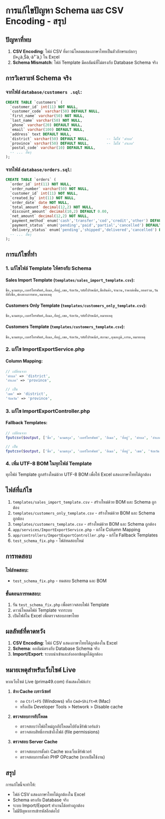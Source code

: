 # การแก้ไขปัญหา Schema และ CSV Encoding - สรุป

## ปัญหาที่พบ
1. **CSV Encoding**: ไฟล์ CSV ที่ดาวน์โหลดแสดงภาษาไทยเป็นตัวอักษรแปลกๆ (ï»¿à¸Šà¸·à¹ˆà¸­) ใน Excel
2. **Schema Mismatch**: ไฟล์ Template มีคอลัมน์ที่ไม่ตรงกับ Database Schema จริง

## การวิเคราะห์ Schema จริง

### จากไฟล์ `database/customers .sql`:
```sql
CREATE TABLE `customers` (
  `customer_id` int(11) NOT NULL,
  `customer_code` varchar(50) DEFAULT NULL,
  `first_name` varchar(50) NOT NULL,
  `last_name` varchar(50) NOT NULL,
  `phone` varchar(20) DEFAULT NULL,
  `email` varchar(100) DEFAULT NULL,
  `address` text DEFAULT NULL,
  `district` varchar(50) DEFAULT NULL,        -- ไม่ใช่ 'ตำบล'
  `province` varchar(50) DEFAULT NULL,        -- ไม่ใช่ 'อำเภอ'
  `postal_code` varchar(10) DEFAULT NULL,
  -- ... อื่นๆ
);
```

### จากไฟล์ `database/orders.sql`:
```sql
CREATE TABLE `orders` (
  `order_id` int(11) NOT NULL,
  `order_number` varchar(50) NOT NULL,
  `customer_id` int(11) NOT NULL,
  `created_by` int(11) NOT NULL,
  `order_date` date NOT NULL,
  `total_amount` decimal(12,2) NOT NULL,
  `discount_amount` decimal(10,2) DEFAULT 0.00,
  `net_amount` decimal(12,2) NOT NULL,
  `payment_method` enum('cash','transfer','cod','credit','other') DEFAULT 'cash',
  `payment_status` enum('pending','paid','partial','cancelled') DEFAULT 'pending',
  `delivery_status` enum('pending','shipped','delivered','cancelled') DEFAULT 'pending',
  -- ... อื่นๆ
);
```

## การแก้ไขที่ทำ

### 1. แก้ไขไฟล์ Template ให้ตรงกับ Schema

#### Sales Import Template (`templates/sales_import_template.csv`):
```csv
ชื่อ,นามสกุล,เบอร์โทรศัพท์,อีเมล,ที่อยู่,เขต,จังหวัด,รหัสไปรษณีย์,ชื่อสินค้า,จำนวน,ราคาต่อชิ้น,ยอดรวม,วันที่สั่งซื้อ,ช่องทางการขาย,หมายเหตุ
```

#### Customers Only Template (`templates/customers_only_template.csv`):
```csv
ชื่อ,นามสกุล,เบอร์โทรศัพท์,อีเมล,ที่อยู่,เขต,จังหวัด,รหัสไปรษณีย์,หมายเหตุ
```

#### Customers Template (`templates/customers_template.csv`):
```csv
ชื่อ,นามสกุล,เบอร์โทรศัพท์,อีเมล,ที่อยู่,เขต,จังหวัด,รหัสไปรษณีย์,สถานะ,อุณหภูมิ,เกรด,หมายเหตุ
```

### 2. แก้ไข ImportExportService.php

#### Column Mapping:
```php
// เปลี่ยนจาก
'ตำบล' => 'district',
'อำเภอ' => 'province',

// เป็น
'เขต' => 'district',
'จังหวัด' => 'province',
```

### 3. แก้ไข ImportExportController.php

#### Fallback Templates:
```php
// เปลี่ยนจาก
fputcsv($output, ['ชื่อ', 'นามสกุล', 'เบอร์โทรศัพท์', 'อีเมล', 'ที่อยู่', 'ตำบล', 'อำเภอ', 'จังหวัด', 'รหัสไปรษณีย์', ...]);

// เป็น
fputcsv($output, ['ชื่อ', 'นามสกุล', 'เบอร์โทรศัพท์', 'อีเมล', 'ที่อยู่', 'เขต', 'จังหวัด', 'รหัสไปรษณีย์', ...]);
```

### 4. เพิ่ม UTF-8 BOM ในทุกไฟล์ Template

ทุกไฟล์ Template ถูกสร้างใหม่ด้วย UTF-8 BOM เพื่อให้ Excel แสดงภาษาไทยได้ถูกต้อง

## ไฟล์ที่แก้ไข

1. `templates/sales_import_template.csv` - สร้างใหม่ด้วย BOM และ Schema ถูกต้อง
2. `templates/customers_only_template.csv` - สร้างใหม่ด้วย BOM และ Schema ถูกต้อง
3. `templates/customers_template.csv` - สร้างใหม่ด้วย BOM และ Schema ถูกต้อง
4. `app/services/ImportExportService.php` - แก้ไข Column Mapping
5. `app/controllers/ImportExportController.php` - แก้ไข Fallback Templates
6. `test_schema_fix.php` - ไฟล์ทดสอบใหม่

## การทดสอบ

### ไฟล์ทดสอบ:
- `test_schema_fix.php` - ทดสอบ Schema และ BOM

### ขั้นตอนการทดสอบ:
1. รัน `test_schema_fix.php` เพื่อตรวจสอบไฟล์ Template
2. ดาวน์โหลดไฟล์ Template จากระบบ
3. เปิดไฟล์ใน Excel เพื่อตรวจสอบภาษาไทย

## ผลลัพธ์ที่คาดหวัง

1. **CSV Encoding**: ไฟล์ CSV แสดงภาษาไทยได้ถูกต้องใน Excel
2. **Schema**: คอลัมน์ตรงกับ Database Schema จริง
3. **Import/Export**: ระบบนำเข้าและส่งออกข้อมูลได้ถูกต้อง

## หมายเหตุสำหรับเว็บไซต์ Live

หากเว็บไซต์ Live (prima49.com) ยังแสดงไฟล์เก่า:

1. **ล้าง Cache เบราว์เซอร์**
   - กด `Ctrl+F5` (Windows) หรือ `Cmd+Shift+R` (Mac)
   - หรือเปิด Developer Tools > Network > Disable cache

2. **ตรวจสอบการอัปโหลด**
   - ตรวจสอบว่าไฟล์ใหม่ถูกอัปโหลดไปยังเซิร์ฟเวอร์แล้ว
   - ตรวจสอบสิทธิ์การเข้าถึงไฟล์ (file permissions)

3. **ตรวจสอบ Server Cache**
   - ตรวจสอบการตั้งค่า Cache ของเว็บเซิร์ฟเวอร์
   - ตรวจสอบการตั้งค่า PHP OPcache (หากเปิดใช้งาน)

## สรุป

การแก้ไขนี้จะทำให้:
- ไฟล์ CSV แสดงภาษาไทยได้ถูกต้องใน Excel
- Schema ตรงกับ Database จริง
- ระบบ Import/Export ทำงานได้อย่างถูกต้อง
- ไม่มีปัญหาการเข้ารหัสอีกต่อไป 